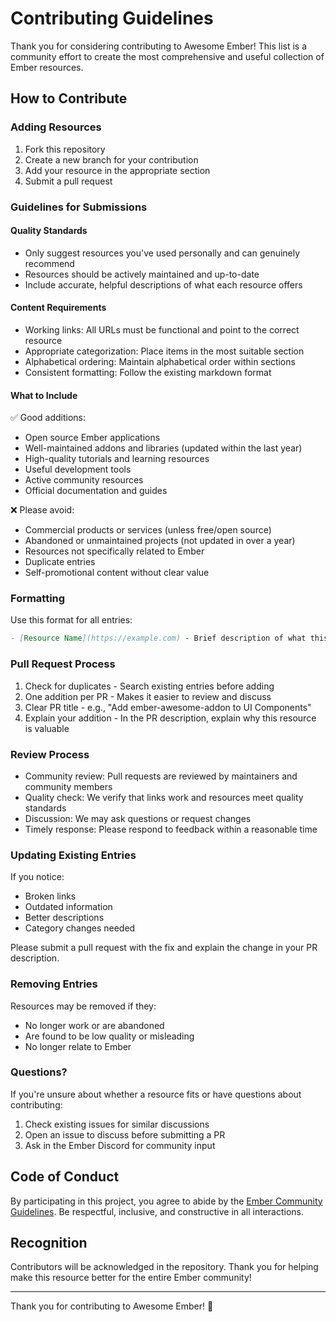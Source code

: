 # Contributing Guidelines

Thank you for considering contributing to Awesome Ember! This list is a community effort to create the most comprehensive and useful collection of Ember resources.

## How to Contribute

### Adding Resources

1. Fork this repository
2. Create a new branch for your contribution
3. Add your resource in the appropriate section
4. Submit a pull request

### Guidelines for Submissions

#### Quality Standards

- Only suggest resources you've used personally and can genuinely recommend
- Resources should be actively maintained and up-to-date
- Include accurate, helpful descriptions of what each resource offers

#### Content Requirements

- Working links: All URLs must be functional and point to the correct resource
- Appropriate categorization: Place items in the most suitable section
- Alphabetical ordering: Maintain alphabetical order within sections
- Consistent formatting: Follow the existing markdown format

#### What to Include

✅ Good additions:
- Open source Ember applications
- Well-maintained addons and libraries (updated within the last year)
- High-quality tutorials and learning resources
- Useful development tools
- Active community resources
- Official documentation and guides

❌ Please avoid:
- Commercial products or services (unless free/open source)
- Abandoned or unmaintained projects (not updated in over a year)
- Resources not specifically related to Ember
- Duplicate entries
- Self-promotional content without clear value

### Formatting

Use this format for all entries:

```markdown
- [Resource Name](https://example.com) - Brief description of what this resource provides.
```

### Pull Request Process

1. Check for duplicates - Search existing entries before adding
2. One addition per PR - Makes it easier to review and discuss
3. Clear PR title - e.g., "Add ember-awesome-addon to UI Components"
4. Explain your addition - In the PR description, explain why this resource is valuable

### Review Process

- Community review: Pull requests are reviewed by maintainers and community members
- Quality check: We verify that links work and resources meet quality standards
- Discussion: We may ask questions or request changes
- Timely response: Please respond to feedback within a reasonable time

### Updating Existing Entries

If you notice:
- Broken links
- Outdated information
- Better descriptions
- Category changes needed

Please submit a pull request with the fix and explain the change in your PR description.

### Removing Entries

Resources may be removed if they:
- No longer work or are abandoned
- Are found to be low quality or misleading
- No longer relate to Ember

### Questions?

If you're unsure about whether a resource fits or have questions about contributing:

1. Check existing issues for similar discussions
2. Open an issue to discuss before submitting a PR
3. Ask in the Ember Discord for community input

## Code of Conduct

By participating in this project, you agree to abide by the [Ember Community Guidelines](https://emberjs.com/guidelines/). Be respectful, inclusive, and constructive in all interactions.

## Recognition

Contributors will be acknowledged in the repository. Thank you for helping make this resource better for the entire Ember community!

---

Thank you for contributing to Awesome Ember! 🧡
